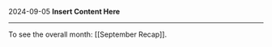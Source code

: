 2024-09-05
__Insert Content Here__
_______________________
To see the overall month: [[September Recap]].